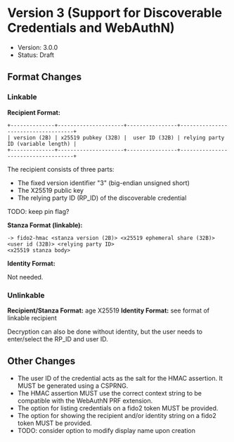 # Version 3 (Support for Discoverable Credentials and WebAuthN)

- Version: 3.0.0
- Status: Draft

## Format Changes

### Linkable

**Recipient Format:**

```
+--------------+---------------------+----------------+------------------------------------+
| version (2B) | x25519 pubkey (32B) |  user ID (32B) | relying party ID (variable length) |
+--------------+---------------------+----------------+------------------------------------+
```

The recipient consists of three parts:

- The fixed version identifier "3" (big-endian unsigned short)
- The X25519 public key
- The relying party ID (RP_ID) of the discoverable credential 

TODO: keep pin flag?

**Stanza Format (linkable):**

```
-> fido2-hmac <stanza version (2B)> <x25519 ephemeral share (32B)> <user id (32B)> <relying party ID>
<x25519 stanza body>
```

**Identity Format:**

Not needed.

### Unlinkable

**Recipient/Stanza Format:** age X25519
**Identity Format:** see format of linkable recipient

Decryption can also be done without identity, but the user needs to enter/select the RP_ID and user ID.

## Other Changes

- The user ID of the credential acts as the salt for the HMAC assertion. It MUST be generated using a CSPRNG.
- The HMAC assertion MUST use the correct context string to be compatible with the WebAuthN PRF extension.
- The option for listing credentials on a fido2 token MUST be provided.
- The option for showing the recipient and/or identity string on a fido2 token MUST be provided.
- TODO: consider option to modify display name upon creation

